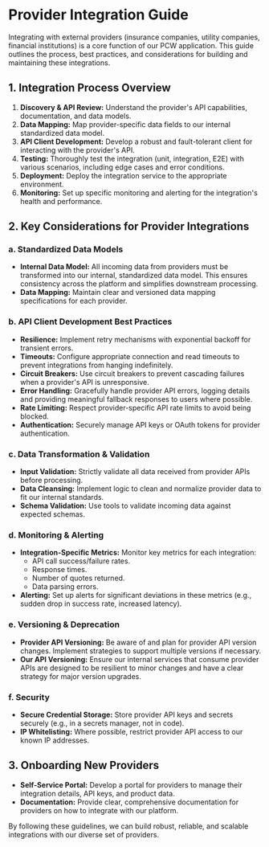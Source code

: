 # Provider Integration Guide

Integrating with external providers (insurance companies, utility companies, financial institutions) is a core function of our PCW application. This guide outlines the process, best practices, and considerations for building and maintaining these integrations.

## 1. Integration Process Overview

1.  **Discovery & API Review:** Understand the provider's API capabilities, documentation, and data models.
2.  **Data Mapping:** Map provider-specific data fields to our internal standardized data model.
3.  **API Client Development:** Develop a robust and fault-tolerant client for interacting with the provider's API.
4.  **Testing:** Thoroughly test the integration (unit, integration, E2E) with various scenarios, including edge cases and error conditions.
5.  **Deployment:** Deploy the integration service to the appropriate environment.
6.  **Monitoring:** Set up specific monitoring and alerting for the integration's health and performance.

## 2. Key Considerations for Provider Integrations

### a. Standardized Data Models
*   **Internal Data Model:** All incoming data from providers must be transformed into our internal, standardized data model. This ensures consistency across the platform and simplifies downstream processing.
*   **Data Mapping:** Maintain clear and versioned data mapping specifications for each provider.

### b. API Client Development Best Practices
*   **Resilience:** Implement retry mechanisms with exponential backoff for transient errors.
*   **Timeouts:** Configure appropriate connection and read timeouts to prevent integrations from hanging indefinitely.
*   **Circuit Breakers:** Use circuit breakers to prevent cascading failures when a provider's API is unresponsive.
*   **Error Handling:** Gracefully handle provider API errors, logging details and providing meaningful fallback responses to users where possible.
*   **Rate Limiting:** Respect provider-specific API rate limits to avoid being blocked.
*   **Authentication:** Securely manage API keys or OAuth tokens for provider authentication.

### c. Data Transformation & Validation
*   **Input Validation:** Strictly validate all data received from provider APIs before processing.
*   **Data Cleansing:** Implement logic to clean and normalize provider data to fit our internal standards.
*   **Schema Validation:** Use tools to validate incoming data against expected schemas.

### d. Monitoring & Alerting
*   **Integration-Specific Metrics:** Monitor key metrics for each integration:
    *   API call success/failure rates.
    *   Response times.
    *   Number of quotes returned.
    *   Data parsing errors.
*   **Alerting:** Set up alerts for significant deviations in these metrics (e.g., sudden drop in success rate, increased latency).

### e. Versioning & Deprecation
*   **Provider API Versioning:** Be aware of and plan for provider API version changes. Implement strategies to support multiple versions if necessary.
*   **Our API Versioning:** Ensure our internal services that consume provider APIs are designed to be resilient to minor changes and have a clear strategy for major version upgrades.

### f. Security
*   **Secure Credential Storage:** Store provider API keys and secrets securely (e.g., in a secrets manager, not in code).
*   **IP Whitelisting:** Where possible, restrict provider API access to our known IP addresses.

## 3. Onboarding New Providers

*   **Self-Service Portal:** Develop a portal for providers to manage their integration details, API keys, and product data.
*   **Documentation:** Provide clear, comprehensive documentation for providers on how to integrate with our platform.

By following these guidelines, we can build robust, reliable, and scalable integrations with our diverse set of providers.